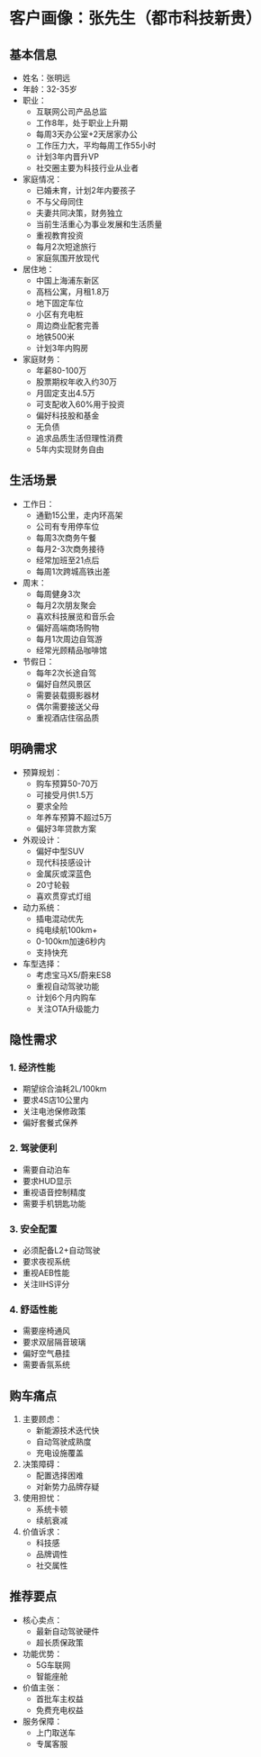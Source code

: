 # 客户画像：张先生（都市科技新贵）

## 基本信息
- 姓名：张明远
- 年龄：32-35岁
- 职业：
  - 互联网公司产品总监
  - 工作8年，处于职业上升期
  - 每周3天办公室+2天居家办公
  - 工作压力大，平均每周工作55小时
  - 计划3年内晋升VP
  - 社交圈主要为科技行业从业者
- 家庭情况：
  - 已婚未育，计划2年内要孩子
  - 不与父母同住
  - 夫妻共同决策，财务独立
  - 当前生活重心为事业发展和生活质量
  - 重视教育投资
  - 每月2次短途旅行
  - 家庭氛围开放现代
- 居住地：
  - 中国上海浦东新区
  - 高档公寓，月租1.8万
  - 地下固定车位
  - 小区有充电桩
  - 周边商业配套完善
  - 地铁500米
  - 计划3年内购房
- 家庭财务：
  - 年薪80-100万
  - 股票期权年收入约30万
  - 月固定支出4.5万
  - 可支配收入60%用于投资
  - 偏好科技股和基金
  - 无负债
  - 追求品质生活但理性消费
  - 5年内实现财务自由

## 生活场景
- 工作日：
  - 通勤15公里，走内环高架
  - 公司有专用停车位
  - 每周3次商务午餐
  - 每月2-3次商务接待
  - 经常加班至21点后
  - 每周1次跨城高铁出差
- 周末：
  - 每周健身3次
  - 每月2次朋友聚会
  - 喜欢科技展览和音乐会
  - 偏好高端商场购物
  - 每月1次周边自驾游
  - 经常光顾精品咖啡馆
- 节假日：
  - 每年2次长途自驾
  - 偏好自然风景区
  - 需要装载摄影器材
  - 偶尔需要接送父母
  - 重视酒店住宿品质

## 明确需求
- 预算规划：
  - 购车预算50-70万
  - 可接受月供1.5万
  - 要求全险
  - 年养车预算不超过5万
  - 偏好3年贷款方案
- 外观设计：
  - 偏好中型SUV
  - 现代科技感设计
  - 金属灰或深蓝色
  - 20寸轮毂
  - 喜欢贯穿式灯组
- 动力系统：
  - 插电混动优先
  - 纯电续航100km+
  - 0-100km加速6秒内
  - 支持快充
- 车型选择：
  - 考虑宝马X5/蔚来ES8
  - 重视自动驾驶功能
  - 计划6个月内购车
  - 关注OTA升级能力

## 隐性需求
### 1. 经济性能
- 期望综合油耗2L/100km
- 要求4S店10公里内
- 关注电池保修政策
- 偏好套餐式保养

### 2. 驾驶便利
- 需要自动泊车
- 要求HUD显示
- 重视语音控制精度
- 需要手机钥匙功能

### 3. 安全配置
- 必须配备L2+自动驾驶
- 要求夜视系统
- 重视AEB性能
- 关注IIHS评分

### 4. 舒适性能
- 需要座椅通风
- 要求双层隔音玻璃
- 偏好空气悬挂
- 需要香氛系统

## 购车痛点
1. 主要顾虑：
   - 新能源技术迭代快
   - 自动驾驶成熟度
   - 充电设施覆盖
2. 决策障碍：
   - 配置选择困难
   - 对新势力品牌存疑
3. 使用担忧：
   - 系统卡顿
   - 续航衰减
4. 价值诉求：
   - 科技感
   - 品牌调性
   - 社交属性

## 推荐要点
- 核心卖点：
  - 最新自动驾驶硬件
  - 超长质保政策
- 功能优势：
  - 5G车联网
  - 智能座舱
- 价值主张：
  - 首批车主权益
  - 免费充电权益
- 服务保障：
  - 上门取送车
  - 专属客服
